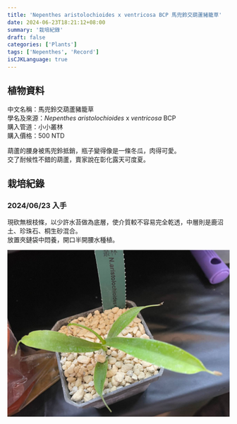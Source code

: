 ```yaml
---
title: 'Nepenthes aristolochioides x ventricosa BCP 馬兜鈴交葫蘆豬籠草'
date: 2024-06-23T18:21:12+08:00
summary: '栽培紀錄'
draft: false
categories: ['Plants']
tags: ['Nepenthes', 'Record']
isCJKLanguage: true
---
```


## 植物資料

中文名稱：馬兜鈴交葫蘆豬籠草  
學名及來源：*Nepenthes aristolochioides* x *ventricosa* BCP  
購入管道：小小叢林  
購入價格：500 NTD  

葫蘆的腰身被馬兜鈴抵銷，瓶子變得像是一條冬瓜，肉得可愛。  
交了耐候性不錯的葫蘆，賣家說在彰化露天可度夏。  

## 栽培紀錄

### 2024/06/23 入手

現砍無根枝條，以少許水苔做為底層，使介質較不容易完全乾透，中層則是鹿沼土、珍珠石、桐生砂混合。  
放置夾鏈袋中悶養，開口半開腰水種植。  

![2024-06-23](./images/2024-06-23.jpg)
